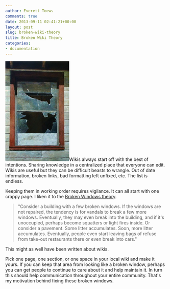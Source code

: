 ```yaml
---
author: Everett Toews
comments: true
date: 2013-09-11 02:41:21+00:00
layout: post
slug: broken-wiki-theory
title: Broken Wiki Theory
categories:
- documentation
---
```


[![Broken Window](/img/posts/broken-window.jpg)](/img/posts/broken-window.jpg)Wikis always start off with the best of intentions. Sharing knowledge in a centralized place that everyone can edit. Wikis are useful but they can be difficult beasts to wrangle. Out of date information, broken links, bad formatting left unfixed, etc. The list is endless.

Keeping them in working order requires vigilance. It can all start with one crappy page. I liken it to the [Broken Windows theory](http://en.wikipedia.org/wiki/Broken_windows_theory).


> "Consider a building with a few broken windows. If the windows are not repaired, the tendency is for vandals to break a few more windows. Eventually, they may even break into the building, and if it's unoccupied, perhaps become squatters or light fires inside. Or consider a pavement. Some litter accumulates. Soon, more litter accumulates. Eventually, people even start leaving bags of refuse from take-out restaurants there or even break into cars."


This might as well have been written about wikis.

Pick one page, one section, or one space in your local wiki and make it yours. If you can keep that area from looking like a broken window, perhaps you can get people to continue to care about it and help maintain it. In turn this should help communication throughout your entire community. That's my motivation behind fixing these broken windows.
